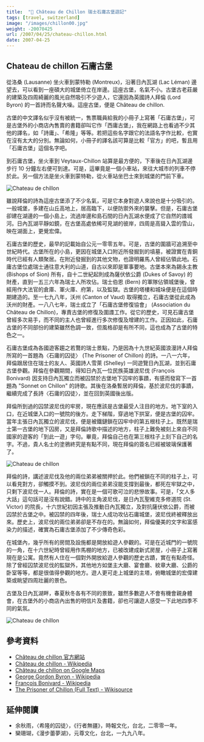 ```yaml
---
title:  "🏰 Château de Chillon 瑞士石庸古堡遊記"
tags: [travel, switzerland]
image: "/images/chillon00.jpg"
weight: -20070425
url: /2007/04/25/chateau-chillon.html
date: 2007-04-25
---
```


## Chateau de chillon 石庸古堡

從洛桑 (Lausanne) 坐火車到蒙特勒 (Montreux)，沿著日內瓦湖 (Lac Léman) 邊望去，可以看到一座碩大的城堡倚立在岸邊。這座古堡，名氣不小。古堡古老莊嚴的建築及四周綺麗的風光自然吸引不少遊人，它還因為英國詩人拜倫 (Lord Byron) 的一首詩而名聲大噪。這座古堡，便是 Château de chillon.

古堡的中文譯名似乎沒有被統一，售票職員給我的小冊子上寫著「石庸古堡」，可是古堡外的小商店內售賣的書籍卻叫它作「西庸古堡」，我在網路上也看過不少其他的譯名，如「詩庸」、「希隆」等等。若把這些名字跟它的法語名字作比較，也實在沒有太大的分別。無論如何，小冊子的譯名該可算是比較「官方」的吧，暫且用「石庸古堡」這個名字吧。

到石庸古堡，坐火車到 Veytaux-Chillon 站算是最方便的，下車後在日內瓦湖邊步行 10 分鐘左右便可到達。可是，這畢竟是一個小車站，來往大城市的列車不停於此。另一個方法是坐火車到蒙特勒，從火車站坐巴士來到城堡的門前下車。

![Chateau de chillon](/images/chillon01.jpg)

雖說拜倫的詩為這座古堡添了不少名氣，可是它本身對遊人來說也是十分吸引的。一般城堡，多建在山丘高地上，居高臨下，以便防禦外來的襲擊。但是，石庸古堡卻建在湖邊的一個小島上，流過岸邊和島石間的日內瓦湖水便成了它自然的謢城河。日內瓦湖平靜如鏡，在古堡高處依稀可見湖的彼岸，四周是高聳入雲的雪山，映在湖面上，更覺宏偉。

石庸古堡的歷史，最早的記載始自公元一零零五年。可是，古堡的圍牆可追溯至中世紀時代。古堡所在的小島，更因在城堡入口附近所發掘到的墳墓，被證實在青銅時代已經有人類聚居。在附近發掘到的其他文物，也證明羅馬人曾經佔領此地。石庸古堡位處瑞士通往意大利的山道，自古以來即是軍事要地。古堡本來為錫永主教(Bishops of Sion) 所有，自十二世紀起則成為薩伏依公爵 (Dukes of Savoy) 的財產，直到一五三六年為瑞士人所攻佔。瑞士伯恩 (Bern) 的軍隊佔領城堡後，曾經用作大法官的倉庫、軍火庫、府第，以及監獄。古堡的塔樓和城垛便是在這個時期建造的。至一七九八年，沃州 (Canton of Vaud) 取得獨立，石庸古堡從此成為沃州的財產。一八八七年，瑞士成立了「石庸古堡修復協會」 (Association du Château de Chillon)，專責古堡的修復及圍謢工作。從它的歷史，可見石庸古堡曾經多次易手，而不同的主人也曾經進行多次修復及增建的工作。正因如此，石庸古堡的不同部份的建築雖然色調一致，但風格卻是有所不同，這也成為了古堡的特色之一。

石庸古堡成為各國遊客趨之若鶩的瑞士景點，乃是因為十九世紀英國浪漫詩人拜倫所寫的一首題為〈石庸的囚徒〉 (The Prisoner of Chillon) 的詩。一八一六年，拜倫跟居住在瑞士的友人、英國詩人雪萊 (Shelley) 一同遊覽日內瓦湖，並到石庸古堡參觀。拜倫在參觀期間，得知日內瓦一位民族英雄波尼伐 (François Bonivard) 因支持日內瓦獨立而被囚禁於古堡地下囚牢的事蹟，有感而發寫下一首題為 "Sonnet on Chillon" 的詩歌。其後在洛桑暫居的拜倫，基於波尼伐的事蹟，繼續完成了長詩〈石庸的囚徒〉，並在回到英國後出版。

拜倫所到過的囚禁波尼伐的牢房，現在應該是古堡最受人注目的地方。地下室的入口，在近城堡入口的一號院的後方。走下梯階，穿過地下拱室，便是古堡的囚牢。當年主張日內瓦獨立的波尼伐，便是被鐵鏈鎖在囚牢中的第五根柱子上。既然是瑞士第一古堡的地下囚房，又是拜倫詩歌中描述的地方，柱子上難免被刻上來自不同國家的遊客的「到此一遊」字句。畢竟，拜倫自己也在第三根柱子上刻下自己的名字。不過，貴人名士的塗鴉終究是有點不同，現在拜倫的簽名已經被玻璃保護著了。

![Chateau de chillon](/images/chillon02.jpg)

拜倫的詩，講述波尼伐及他的兩位弟弟被關押於此。他們被鎖在不同的柱子上，可以看見對方，卻觸摸不到。波尼伐的兩位弟弟沒能支撐到最後，都死在牢獄之中，只剩下波尼伐一人。拜倫的詩，實在是一個可歌可泣的悲慘故事。可是，「文人多大話」這句話可是沒有說錯。詩中的主角波尼伐，是日內瓦聖維克多修道院 (St. Victor) 的院長，十六世紀初因主張及推動日內瓦獨立，及對抗薩伏依公爵，而被囚禁於古堡之中。被囚禁的四年後，瑞士人成功攻佔石庸城堡，波尼伐終被釋放出來。歷史上，波尼伐的兩位弟弟卻是不存在的。無論如何，拜倫優美的文字和富感染力的描述，確實為石庸古堡添加了不少傳奇色彩。

在城堡內，幾乎所有的房間及設施都是開放給遊人參觀的。可是在近城門的一號院的一角，在十六世紀時曾經用作馬棚的地方，已被改建成新式房屋，小冊子上寫著現在是公寓。竟然有人住在一個對外開放給遊人參觀的歷史古蹟，實在有點奇怪。除了曾經囚禁波尼伐的監獄外，其他地方如堡主大廳、宴會廳、紋章大廳、公爵的卧室等等，都是很值得參觀的地方。遊人更可走上城堡的主塔，俯瞰城堡的宏偉建築或眺望四周壯麗的景色。

古堡及日內瓦湖畔，春夏秋冬各有不同的景致，雖然多數遊人不會有機會親身體會，在古堡外的小商店內出售的明信片及書籍，卻也可讓遊人感受一下此地四季不
同的氣氛。

![Chateau de chillon](/images/chillon03.jpg)

## 參考資料

* [Château de chillon 官方網站](http://www.chillon.ch/)
* [Château de chillon - Wikipedia](http://en.wikipedia.org/wiki/Chateau_of_Chillon)
* [Château de chillon on Google Maps](http://maps.google.com/maps?f=q&hl=en&q=Ch%C3%A2teau+de+Chillon,+Veytaux,+Switzerland&layer=&sll=37.0625,-95.677068&sspn=60.811,114.433594&ie=UTF8&om=1&z=16&ll=46.415583,6.929069&spn=0.006568,0.013969&t=h&iwloc=addr)
* [George Gordon Byron - Wikipedia](http://en.wikipedia.org/wiki/George_Gordon_Byron%2C_6th_Baron_Byron)
* [François Bonivard - Wikipedia](http://en.wikipedia.org/wiki/Fran%C3%A7ois_Bonivard)
* [The Prisoner of Chillon (Full Text) - Wikisource](http://en.wikisource.org/wiki/The_Prisoner_of_Chillon)

## 延伸閱讀

* 余秋雨，〈希隆的囚徒〉，《行者無疆》，時報文化，台北，二零零一年。
* 欒珊瑚，《漫步蕾夢湖》，元尊文化，台北，一九九八年。
